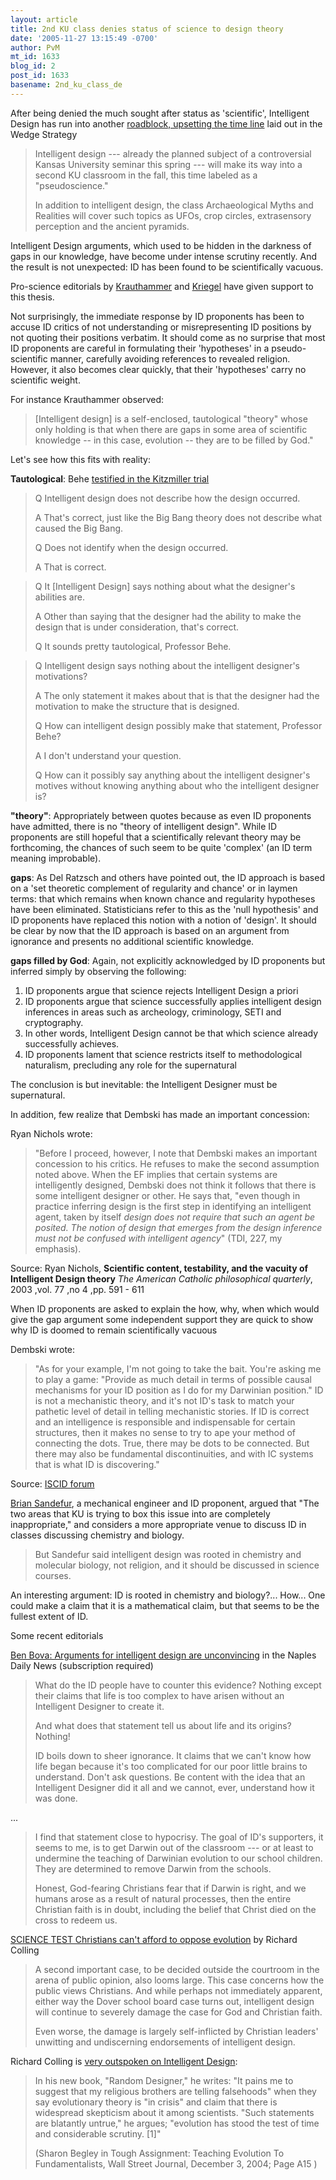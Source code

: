 ```yaml
---
layout: article
title: 2nd KU class denies status of science to design theory
date: '2005-11-27 13:15:49 -0700'
author: PvM
mt_id: 1633
blog_id: 2
post_id: 1633
basename: 2nd_ku_class_de
---
```

After being denied the much sought after status as 'scientific', Intelligent Design has run into another [roadblock, upsetting the time line](http://www2.ljworld.com/news/2005/nov/27/2nd_ku_class_denies_status_science_design_theory/?city_local) laid out in the Wedge Strategy

> Intelligent design --- already the planned subject of a controversial Kansas University seminar this spring --- will make its way into a second KU classroom in the fall, this time labeled as a "pseudoscience."
> 
> In addition to intelligent design, the class Archaeological Myths and Realities will cover such topics as UFOs, crop circles, extrasensory perception and the ancient pyramids.

Intelligent Design arguments, which used to be hidden in the darkness of gaps in our knowledge, have become under intense scrutiny recently. And the result is not unexpected: ID has been found to be scientifically vacuous.

Pro-science editorials by [Krauthammer](http://www.washingtonpost.com/wp-dyn/content/article/2005/11/17/AR2005111701304.html?referrer=emailarticle) and [Kriegel](http://www.techcentralstation.com/111005B.html) have given support to this thesis. 

Not surprisingly, the immediate response by ID proponents has been to accuse ID critics of not understanding or misrepresenting ID positions by not quoting their positions verbatim. It should come as no surprise that most ID proponents are careful in formulating their 'hypotheses' in a pseudo-scientific manner, carefully avoiding references to revealed religion. However, it also becomes clear quickly, that their 'hypotheses' carry no scientific weight.

For instance Krauthammer observed:

> \[Intelligent design\] is a self-enclosed, tautological "theory" whose only holding is that when there are gaps in some area of scientific knowledge -- in this case, evolution -- they are to be filled by God."

Let's see how this fits with reality:

**Tautological**: Behe [testified in the Kitzmiller trial](http://www.talkorigins.org/faqs/dover/day11pm2.html)


> Q Intelligent design does not describe how the design occurred.
> 
> A That's correct, just like the Big Bang theory does not describe what caused the Big Bang.
> 
> Q Does not identify when the design occurred.
> 
> A That is correct.

> Q It \[Intelligent Design\] says nothing about what the designer's abilities are.
> 
> A Other than saying that the designer had the ability to make the design that is under consideration, that's correct.
> 
> Q It sounds pretty tautological, Professor Behe.

 

> Q Intelligent design says nothing about the intelligent designer's motivations?
> 
> A The only statement it makes about that is that the designer had the motivation to make the structure that is designed.
> 
> Q How can intelligent design possibly make that statement, Professor Behe?
> 
> A I don't understand your question.
> 
> Q How can it possibly say anything about the intelligent designer's motives without knowing anything about who the intelligent designer is?

**"theory"**: Appropriately between quotes because as even ID proponents have admitted, there is no "theory of intelligent design". While ID proponents are still hopeful that a scientifically relevant theory may be forthcoming, the chances of such seem to be quite 'complex' (an ID term meaning improbable).

**gaps**: As Del Ratzsch and others have pointed out, the ID approach is based on a 'set theoretic complement of regularity and chance' or in laymen terms: that which remains when known chance and regularity hypotheses have been eliminated. Statisticians refer to this as the 'null hypothesis' and ID proponents have replaced this notion with a notion of 'design'. It should be clear by now that the ID approach is based on an argument from ignorance and presents no additional scientific knowledge.

**gaps filled by God**: Again, not explicitly acknowledged by ID proponents but inferred simply by observing the following: 

1. ID proponents argue that science rejects Intelligent Design a priori
2. ID proponents argue that science successfully applies intelligent design inferences in areas such as archeology, criminology, SETI and cryptography.
3. In other words, Intelligent Design cannot be that which science already successfully achieves.
4. ID proponents lament that science restricts itself to methodological naturalism, precluding any role for the supernatural

The conclusion is but inevitable: the Intelligent Designer must be supernatural.

In addition, few realize that Dembski has made an important concession:

Ryan Nichols wrote:

> "Before I proceed, however, I note that Dembski makes an important concession to his critics. He refuses to make the second assumption noted above. When the EF implies that certain systems are intelligently designed, Dembski does not think it follows that there is some intelligent designer or other. He says that, "even though in practice inferring design is the first step in identifying an intelligent agent, taken by itself _design does not require that such an agent be posited. The notion of design that emerges from the design inference must not be confused with intelligent agency_" (TDI, 227, my emphasis). 

Source: Ryan Nichols, **Scientific content, testability, and the vacuity of Intelligent Design theory** _The American Catholic philosophical quarterly_, 2003 ,vol. 77 ,no 4 ,pp. 591 - 611

When ID proponents are asked to explain the how, why, when which would give the gap argument some independent support they are quick to show why ID is doomed to remain scientifically vacuous

Dembski wrote:

> "As for your example, I'm not going to take the bait. You're asking me to play a game: "Provide as much detail in terms of possible causal mechanisms for your ID position as I do for my Darwinian position." ID is not a mechanistic theory, and it's not ID's task to match your pathetic level of detail in telling mechanistic stories. If ID is correct and an intelligence is responsible and indispensable for certain structures, then it makes no sense to try to ape your method of connecting the dots. True, there may be dots to be connected. But there may also be fundamental discontinuities, and with IC systems that is what ID is discovering." 


Source: [ISCID forum](http://www.iscid.org/ubbcgi/ultimatebb.cgi?ubb=get_topic;f=6;t=000152;p=3)

[Brian Sandefur](http://www.intelligentdesignnetwork.org/Dec%2012,%202000%20remarks%20to%20KSBE.htm), a mechanical engineer and ID proponent, argued that "The two areas that KU is trying to box this issue into are completely inappropriate," and considers a more appropriate venue to discuss ID in classes discussing chemistry and biology.

> But Sandefur said intelligent design was rooted in chemistry and molecular biology, not religion, and it should be discussed in science courses.

An interesting argument: ID is rooted in chemistry and biology?... How... One could make a claim that it is a mathematical claim, but that seems to be the fullest extent of ID.

Some recent editorials

[Ben Bova: Arguments for intelligent design are unconvincing](http://www.naplesnews.com/npdn/pe_columnists/article/0,2071,NPDN_14960_4269211,00.html) in the Naples Daily News (subscription required)

> What do the ID people have to counter this evidence? Nothing except their claims that life is too complex to have arisen without an Intelligent Designer to create it.
> 
> And what does that statement tell us about life and its origins? Nothing!
> 
> ID boils down to sheer ignorance. It claims that we can't know how life began because it's too complicated for our poor little brains to understand. Don't ask questions. Be content with the idea that an Intelligent Designer did it all and we cannot, ever, understand how it was done. 

...

> I find that statement close to hypocrisy. The goal of ID's supporters, it seems to me, is to get Darwin out of the classroom --- or at least to undermine the teaching of Darwinian evolution to our school children. They are determined to remove Darwin from the schools.
> 
> Honest, God-fearing Christians fear that if Darwin is right, and we humans arose as a result of natural processes, then the entire Christian faith is in doubt, including the belief that Christ died on the cross to redeem us. 

[SCIENCE TEST Christians can't afford to oppose evolution](http://www.chicagotribune.com/news/opinion/chi-0511270260nov27,1,1506009.story?coll=chi-opinionfront-hed) by Richard Colling

>  A second important case, to be decided outside the courtroom in the arena of public opinion, also looms large. This case concerns how the public views Christians. And while perhaps not immediately apparent, either way the Dover school board case turns out, intelligent design will continue to severely damage the case for God and Christian faith.
> 
> Even worse, the damage is largely self-inflicted by Christian leaders' unwitting and undiscerning endorsements of intelligent design.

Richard Colling is [very outspoken on Intelligent Design](http://www.pandasthumb.org/pt-archives/000638.html):

> In his new book, "Random Designer," he writes: "It pains me to suggest that my religious brothers are telling falsehoods" when they say evolutionary theory is "in crisis" and claim that there is widespread skepticism about it among scientists. "Such statements are blatantly untrue," he argues; "evolution has stood the test of time and considerable scrutiny. \[1\]"
> 
> (Sharon Begley in Tough Assignment: Teaching Evolution To Fundamentalists, Wall Street Journal, December 3, 2004; Page A15 )
